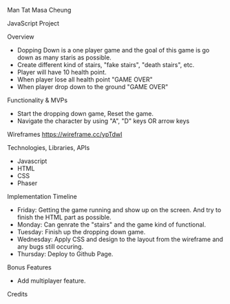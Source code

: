Man Tat Masa Cheung

JavaScript Project

Overview
- Dopping Down is a one player game and the goal of this game is go down as many staris as possible.
- Create different kind of stairs, "fake stairs", "death stairs", etc.
- Player will have 10 health point.
- When player lose all health point "GAME OVER"
- When player drop down to the ground "GAME OVER"

Functionality & MVPs
- Start the dropping down game, Reset the game.
- Navigate the character by using "A", "D" keys OR arrow keys

Wireframes
https://wireframe.cc/ypTdwI

Technologies, Libraries, APIs
- Javascript
- HTML
- CSS
- Phaser

Implementation Timeline
- Friday: Getting the game running and show up on the screen. And try to finish the HTML part as possible.
- Monday: Can genrate the "stairs" and the game kind of functional. 
- Tuesday: Finish up the dropping down game.
- Wednesday: Apply CSS and design to the layout from the wireframe and any bugs still occuring.
- Thursday: Deploy to Github Page.

Bonus Features
- Add multiplayer feature.

Credits